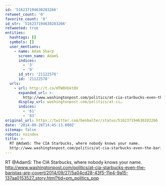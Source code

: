 ```yaml
---
id: '516237194630283266'
retweet_count: '0'
favorite_count: '0'
id_str: '516237194630283266'
retweeted: true
entities:
  hashtags: []
  symbols: []
  user_mentions:
    - name: Adam Sharp
      screen_name: AdamS
      indices:
        - '3'
        - '9'
      id_str: '21122578'
      id: '21122578'
  urls:
    - url: http://t.co/HTW0VbktQV
      expanded_url: >-
        http://www.washingtonpost.com/politics/at-cia-starbucks-even-the-baristas-are-covert/2014/09/27/5a04cd28-43f5-11e4-9a15-137aa0153527_story.html?tid=pm_politics_pop
      display_url: washingtonpost.com/politics/at-ci…
      indices:
        - '61'
        - '83'
original_url: https://twitter.com/benbalter/status/516237194630283266
date: '2014-09-28T14:45:13.000Z'
sitemap: false
robots: noindex
title: >-
  RT @AdamS: The CIA Starbucks, where nobody knows your name. 
  http://www.washingtonpost.com/politics/at-cia-starbucks-even-the-baristas-are-covert/2014/09/27/5a04cd28-43f5-11e4-9a15-137aa0153527_story.html?tid=pm_politics_pop
---
```


RT @AdamS: The CIA Starbucks, where nobody knows your name.  http://www.washingtonpost.com/politics/at-cia-starbucks-even-the-baristas-are-covert/2014/09/27/5a04cd28-43f5-11e4-9a15-137aa0153527_story.html?tid=pm_politics_pop